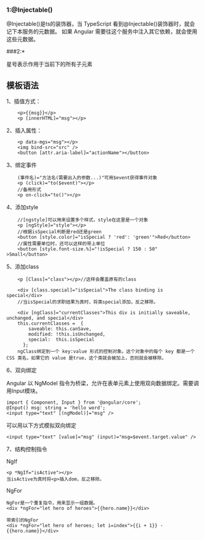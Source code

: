 ### 1:@Injectable()

@Injectable()是ts的装饰器，当 TypeScript 看到@Injectable()装饰器时，就会记下本服务的元数据。 如果 Angular 需要往这个服务中注入其它依赖，就会使用这些元数据。

###2:*

星号表示作用于当前下的所有子元素


## 模板语法

1、插值方式：

        <p>{{msg}}</p>
        <p [innerHTML]="msg"></p>        
        
2、插入属性：

        <p data-mgs="msg"></p>
        <img bind-src="src" />
        <button [attr.aria-label]="actionName"></button>
        
3、绑定事件
    
        (事件名)="方法名(需要出入的参数...)"可用$event获得事件对象
        <p (click)="to($event)"></p>
        //备用形式
        <p on-click="to()"></p>
        
4、添加style
        
        //[ngstyle]可以用来设置多个样式，style在这里是一个对象
        <p [ngStyle]="style"></p>
        //根据isSpecial判断是red还是green
        <button [style.color]="isSpecial ? 'red': 'green'">Red</button>
        //属性需要单位时，还可以这样的带上单位
        <button [style.font-size.%]="!isSpecial ? 150 : 50" >Small</button>
        
5、添加class

        <p [Class]="class"></p>//这样会覆盖原有的class
        
        <div [class.special]="isSpecial">The class binding is special</div>
        //当isSpecial的求职结果为真时，将类special添加，反之移除。
        
        <div [ngClass]="currentClasses">This div is initially saveable, unchanged, and special</div>        
        this.currentClasses =  {
            saveable: this.canSave,
            modified: !this.isUnchanged,
            special:  this.isSpecial
          };
        ngClass绑定到一个 key:value 形式的控制对象。这个对象中的每个 key 都是一个 CSS 类名，如果它的 value 是true，这个类就会被加上，否则就会被移除。

6、双向绑定

Angular 以 NgModel 指令为桥梁，允许在表单元素上使用双向数据绑定。需要调用Input模块。

    import { Component, Input } from '@angular/core';
    @Input() msg: string = 'hello word';
    <input type="text" [(ngModel)]="msg" />
    
可以用以下方式模拟双向绑定

    <input type="text" [value]="msg" (input)="msg=$event.target.value" />
    
7、结构控制指令

NgIf

    <p *NgIf="isActive"></p>
    当isActive为真时将<p>插入dom，反之移除。
    
NgFor

    NgFor是一个重复指令，用来显示一组数据。
    <div *ngFor="let hero of heroes">{{hero.name}}</div>
    
    带索引的NgFor
    <div *ngFor="let hero of heroes; let i=index">{{i + 1}} - {{hero.name}}</div>